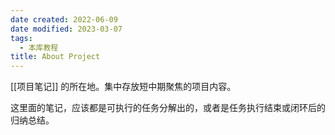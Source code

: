 ```yaml
---
date created: 2022-06-09
date modified: 2023-03-07
tags:
  - 本库教程
title: About Project
---
```


[[项目笔记]] 的所在地。集中存放短中期聚焦的项目内容。

这里面的笔记，应该都是可执行的任务分解出的，或者是任务执行结束或闭环后的归纳总结。
